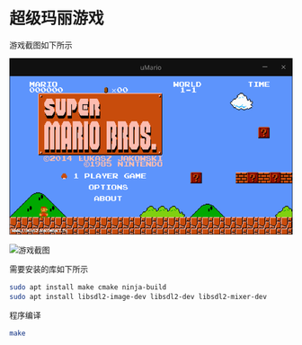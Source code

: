 # 超级玛丽游戏

游戏截图如下所示

![游戏截图](Screenshot.png)

![游戏截图](out.gif)

需要安装的库如下所示
```bash
sudo apt install make cmake ninja-build
sudo apt install libsdl2-image-dev libsdl2-dev libsdl2-mixer-dev
```

程序编译
```bash
make 
```
